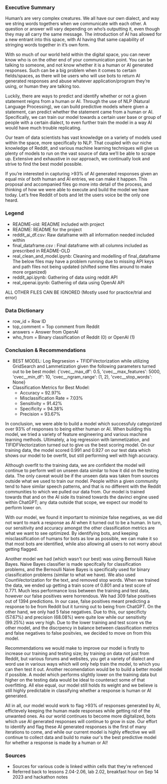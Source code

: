 ### Executive Summary
Human’s are very complex creatures. We all have our own dialect, and way we string words togethers when we communicate with each other. A question or answer will vary depending on who’s outputting it, even though they may all carry the same message. The introduction of AI has allowed for a new entrant into this space, with AI having that same capability of stringing words together in it’s own form. 

With so much of our world held within the digital space, you can never know who is on the other end of your communication point. You can be talking to someone, and not know whether it is a human or AI generated responses. Such can be a big problem when it comes to certain fields/spaces, as there will be users who will use bots to return AI generated responses and abuse whatever application/program they’re using, or human they are talking too. 

Luckily, there are ways to predict and identify whether or not a given statement reigns from a human or AI. Through the use of NLP (Natural Language Processing), we can build predictive models where given a statement, can predict whether the statement came from a human or AI. Specifically, we can train our model towards a certain user base or group of people with a certain dialect, to even further train the model in a way AI would have much trouble replicating. 

Our team of data scientists has vast knowledge on a variety of models used within the space, more specifically to NLP. That coupled with our niche knowledge of Reddit, and various machine learning techniques will give us plenty of models to run on the vast source of data we’ll be able to scrape up. Extensive and exhaustive in our approach, we continually look and strive to find the best model possible. 

If you’re interested in capturing >93% of AI generated responses given an equal mix of both human and AI entries, we can make it happen. This proposal and accompanied files go more into detail of the process, and thinking of how we were able to execute and build the model we have today. Let’s free Reddit of bots and let the users voice be the only one heard. 

### Legend
- README-old: README included with project
- README: README for the project
- reddit_ai_df.csv: Raw dataframe with all information needed included within
- final_dataframe.csv : Final dataframe with all columns included as prescribed in README-OLD
- real_clean_and_model.ipynb: Cleaning and modelling of final_dataframe
The below files may have a problem running due to missing API keys and path files not being updated (shifted some files around to make more organized)
- reddit_api.ipynb: Gathering of data using reddit API
- real_openai.ipynb: Gathering of data using OpenAI API

ALL OTHER FILES CAN BE IGNORED (Mostly used for practice/trial and error)

### Data Dictionary
- row_id = Row ID
- top_comment = Top comment from Reddit
- answers = Answer from OpenAI
- who_from = Binary classification of Reddit (0) or OpenAI (1)

### Conclusion & Recommendations
- BEST MODEL: Log Regrsesion + TFIDFVectorization while utilizing GridSearch and Lammetization given the following parameters turned out to be best model:
    {'cvec__max_df': 0.5,
     'cvec__max_features': 5000,
     'cvec__min_df': 10,
     'cvec__ngram_range': (1, 2),
     'cvec__stop_words': None}
- Classification Metrics for Best Model:
    - Accuracy = 92.97%
    - Misclassification Rate =	  7.03%
    - Sensitivity = 		91.42%
    - Specificity = 		94.38%
    - Precision = 		93.67%


In conclusion, we were able to build a model which successfuly categorized over 93% of responses to being either human or AI. When building this model, we tried a variety of feature engineering and various machine learning methods. Ultimately, a log regression with lammetization, and TIFIDFVectorization turned out to give us the best scoring model. On our training data, the model scored 0.991 and 0.927 on our test data which shows our model to be overfit, but still performing well with high accuracy. 

Although overfit to the training data, we are confident the model will continue to perform well on unseen data similar to how it did on the testing data. The only caveat would be if the unseen data was taken from sources outside what we used to train our model. People within a given community tend to have similar speech patterns, and that is no different with the Reddit communities to which we pulled our data from. Our model is trained towards that and on the AI side its trained towards the davinci engine used within ChatGPT; any data outside that scope, we expect our model to perform lower on.

With our model, we found it important to minimize false negatives, as we did not want to mark a response as AI when it turned out to be a human. In turn, our sensitivity and accuracy amongst the other classification metrics are what we want to see optimized. By identifying bots, and keeping misclassification of humans for bots as low as possible, we can make it so that most bots are identified, while also allowing all users to not worry about getting flagged. 

Another model we had (which wasn't our best) was using Bernoulli Naive Bayes. Naive Bayes classifier is made specifcally for classification problems, and the Bernoulli Naive Bayes is specifically used for binary classification problems (similar to what we have). We also used CountVectorization for the text, and removed stop words. When we trained the data, we ended up getting a train score of 0.801 and a test score of 0.771. Much less performance loss between the training and test data, however our false positives were horrendous. We had 309 false positives out of 1394 predictions. In our case, false positives meant predicting a response to be from Reddit but it turning out to being from ChatGPT. On the other hand, we only had 5 false negatives. Due to this, our specificty (57.67%) and precision (68.08%) were quite low while our sensitivity (99.25%) was very high. Due to the lower training and test score vs the other model, and the discrpency in balance between classification metrics and false negatives to false positvies, we decided to move on from this model. 

Recommendations we would make to improve our model is firstly to increase our training and testing size; by training on data not just from Reddit, but various forums and websites, you get a variety of dialect and word use in various ways which will only help train the model, to which you can then test it out. Another recomendation would be to build a better model if possible. A model which performs slightly lower on the training data but higher on the testing data would be ideal to counteract some of that overfitting. All else equal, our model still holds its weight and we believe is still highly predictable in classifying whether a response is human or AI generated. 

All in all, our model would work to flag >93% of responses generated by AI, effictevely keeping the human made responses while getting rid of the unwanted ones. As our world continues to become more digitalized, bots which use AI generated responses will continue to grow in size. Our effort to identify and flag these AI generated responses is the first of many iterations to come, and while our current model is highly effective we will continue to collect data and build to make our's the best predictive model for whether a response is made by a human or AI! 


   
### Sources
- Sources for various code is linked within cells that they're refrenced
- Referred back to lessons 2.04-2.06, lab 2.02, breakfast hour on Sep 14 2023 and hackathon notes
